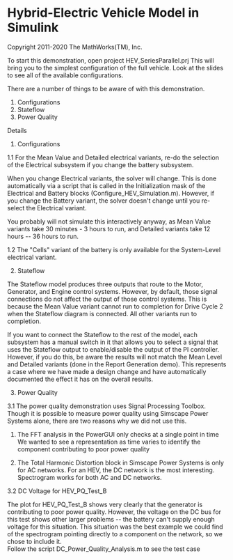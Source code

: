 # **Hybrid-Electric Vehicle Model in Simulink**
Copyright 2011-2020 The MathWorks(TM), Inc.

To start this demonstration, open project HEV_SeriesParallel.prj
This will bring you to the simplest configuration of the full vehicle.
Look at the slides to see all of the available configurations.

There are a number of things to be aware of with this demonstration.
1. Configurations
2. Stateflow
3. Power Quality

Details

1. Configurations

1.1 For the Mean Value and Detailed electrical variants, re-do the selection 
of the Electrical subsystem if you change the battery subsystem.

When you change Electrical variants, the solver will change.  This is done 
automatically via a script that is called in the Initialization mask of 
the Electrical and Battery blocks (Configure_HEV_Simulation.m).  However, if 
you change the Battery variant, the solver doesn't change until you re-select 
the Electrical variant.

You probably will not simulate this interactively anyway, as Mean Value variants 
take 30 minutes - 3 hours to run, and Detailed variants take 12 hours -- 36 hours 
to run.


1.2 The "Cells" variant of the battery is only available for the System-Level 
electrical variant.


2. Stateflow

The Stateflow model produces three outputs that route to the Motor, Generator, 
and Engine control systems.  However, by default, those signal connections do 
not affect the output of those control systems.  This is because the Mean Value 
variant cannot run to completion for Drive Cycle 2 when the Stateflow diagram 
is connected.  All other variants run to completion.

If you want to connect the Stateflow to the rest of the model, each subsystem 
has a manual switch in it that allows you to select a signal that uses the 
Stateflow output to enable/disable the output of the PI controller.  
However, if you do this, be aware the results will not match the Mean Level 
and Detailed variants (done in the Report Generation demo).  This represents
a case where we have made a design change and have automatically documented the 
effect it has on the overall results.

3. Power Quality

3.1 The power quality demonstration uses Signal Processing Toolbox.  Though 
it is possible to measure power quality using Simscape Power Systems alone, 
there are two reasons why we did not use this.
   
   1. The FFT analysis in the PowerGUI only checks at a single point in time
      We wanted to see a representation as time varies to identify the component
      contributing to poor power quality

   2. The Total Harmonic Distortion block in Simscape Power Systems is only 
      for AC networks. For an HEV, the DC network is the most interesting.
      Spectrogram works for both AC and DC networks.

3.2 DC Voltage for HEV_PQ_Test_B

The plot for HEV_PQ_Test_B shows very clearly that the generator is contributing 
to poor power quality.  However, the voltage on the DC bus for this test shows 
other larger problems -- the battery can't supply enough voltage for this 
situation.  This situation was the best example we could find of the spectrogram 
pointing directly to a component on the network, so we chose to include it.  
Follow the script DC_Power_Quality_Analysis.m to see the test case


